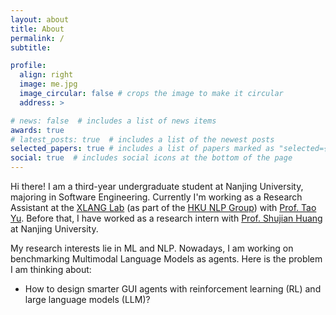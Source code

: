 ```yaml
---
layout: about
title: About
permalink: /
subtitle: 

profile:
  align: right
  image: me.jpg
  image_circular: false # crops the image to make it circular
  address: >

# news: false  # includes a list of news items
awards: true
# latest_posts: true  # includes a list of the newest posts
selected_papers: true # includes a list of papers marked as "selected={true}"
social: true  # includes social icons at the bottom of the page
---
```


Hi there! I am a third-year undergraduate student at Nanjing University, majoring in Software Engineering. Currently I'm working as a Research Assistant at the [XLANG Lab](https://www.xlang.ai/) (as part of the [HKU NLP Group](https://hkunlp.github.io/)) with [Prof. Tao Yu](https://taoyds.github.io/). Before that, I have worked as a research intern with [Prof. Shujian Huang](http://nlp.nju.edu.cn/huangsj/) at Nanjing University.

My research interests lie in ML and NLP. Nowadays, I am working on benchmarking Multimodal Language Models as agents. Here is the problem I am thinking about:

* How to design smarter GUI agents with reinforcement learning (RL) and large language models (LLM)?

